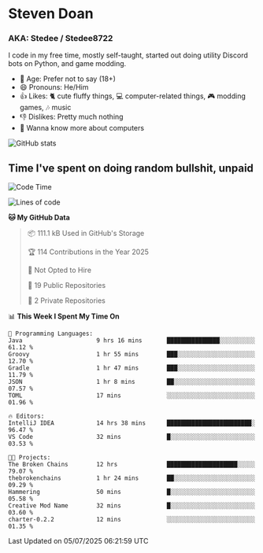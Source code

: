 # Steven Doan
### AKA: Stedee / Stedee8722
I code in my free time, mostly self-taught, started out doing utility Discord bots on Python, and game modding.

- 🤔 Age: Prefer not to say (18+)
- 😄 Pronouns: He/Him
- 👍 Likes: 🐈 cute fluffy things, 💻 computer-related things, 🎮 modding games, 🎶 music
- 👎 Dislikes: Pretty much nothing
- 🥹 Wanna know more about computers

![GitHub stats](https://github-readme-stats-iota-mocha-40.vercel.app/api?username=Stedee8722&show=prs_merged,prs_merged_percentage&show_icons=true&theme=transparent)

## Time I've spent on doing random bullshit, unpaid
<!--START_SECTION:Time I've spent on doing random bullshit, unpaid-->
![Code Time](http://img.shields.io/badge/Code%20Time-295%20hrs%2050%20mins-blue)

![Lines of code](https://img.shields.io/badge/From%20Hello%20World%20I%27ve%20Written-85.1%20thousand%20lines%20of%20code-blue)

**🐱 My GitHub Data** 

> 📦 111.1 kB Used in GitHub's Storage 
 > 
> 🏆 114 Contributions in the Year 2025
 > 
> 🚫 Not Opted to Hire
 > 
> 📜 19 Public Repositories 
 > 
> 🔑 2 Private Repositories 
 > 
📊 **This Week I Spent My Time On** 

```text
💬 Programming Languages: 
Java                     9 hrs 16 mins       ███████████████░░░░░░░░░░   61.12 % 
Groovy                   1 hr 55 mins        ███░░░░░░░░░░░░░░░░░░░░░░   12.70 % 
Gradle                   1 hr 47 mins        ███░░░░░░░░░░░░░░░░░░░░░░   11.79 % 
JSON                     1 hr 8 mins         ██░░░░░░░░░░░░░░░░░░░░░░░   07.57 % 
TOML                     17 mins             ░░░░░░░░░░░░░░░░░░░░░░░░░   01.96 % 

🔥 Editors: 
IntelliJ IDEA            14 hrs 38 mins      ████████████████████████░   96.47 % 
VS Code                  32 mins             █░░░░░░░░░░░░░░░░░░░░░░░░   03.53 % 

🐱‍💻 Projects: 
The Broken Chains        12 hrs              ████████████████████░░░░░   79.07 % 
thebrokenchains          1 hr 24 mins        ██░░░░░░░░░░░░░░░░░░░░░░░   09.29 % 
Hammering                50 mins             █░░░░░░░░░░░░░░░░░░░░░░░░   05.58 % 
Creative Mod Name        32 mins             █░░░░░░░░░░░░░░░░░░░░░░░░   03.60 % 
charter-0.2.2            12 mins             ░░░░░░░░░░░░░░░░░░░░░░░░░   01.35 % 
```


 Last Updated on 05/07/2025 06:21:59 UTC
<!--END_SECTION:Time I've spent on doing random bullshit, unpaid-->
